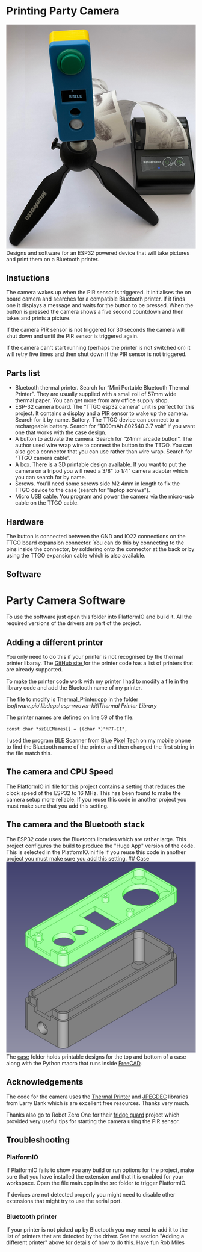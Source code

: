# Printing Party Camera
![Camera and printer](images/complete.jpg)
Designs and software for an ESP32 powered device that will take pictures and print them on a Bluetooth printer.
## Instuctions
The camera wakes up when the PIR sensor is triggered. It initialises the on board camera and searches for a compatible Bluetooth printer. If it finds one it displays a message and waits for the button to be pressed. When the button is pressed the camera shows a five second countdown and then takes and prints a picture. 

If the camera PIR sensor is not triggered for 30 seconds the camera will shut down and until the PIR sensor is triggered again. 

If the camera can't start running (perhaps the printer is not switched on) it will retry five times and then shut down if the PIR sensor is not triggered. 
## Parts list
* Bluetooth thermal printer. Search for “Mini Portable Bluetooth Thermal Printer”. They are usually supplied with a small roll of 57mm wide thermal paper. You can get more from any office supply shop.
* ESP-32 camera board. The “TTGO esp32 camera” unit is perfect for this project. It contains a display and a PIR sensor to wake up the camera. Search for it by name. 
Battery. The TTGO device can connect to a rechargeable battery. Search for “1000mAh 802540 3.7 volt” if you want one that works with the case design.
* A button to activate the camera. Search for “24mm arcade button”.  The author used wire wrap wire to connect the button to the TTGO. You can also get a connector that you can use rather than wire wrap. Search for “TTGO camera cable”.
* A box. There is a 3D printable design available. If you want to put the camera on a tripod you will need a 3/8" to 1/4" camera adapter which you can search for by name. 
* Screws. You'll need some screws side M2 4mm in length to fix the TTGO device to the case (search for "laptop screws").
* Micro USB cable. You program and power the camera via the micro-usb cable on the TTGO cable. 
## Hardware
The button is connected between the GND and IO22 connections on the TTGO board expansion connector. You can do this by connecting to the pins inside the connector, by soldering onto the connector at the back or by using the TTGO expansion cable which is also available.
## Software
# Party Camera Software
To use the software just open this folder into PlatformIO and build it. All the required versions of the drivers are part of the project. 
## Adding a different printer
You only need to do this if your printer is not recognised by the thermal printer libaray. The [GitHub site ](https://github.com/bitbank2/Thermal_Printer) for the printer code has a list of printers that are already supported. 

To make the printer code work with my printer I had to modify a file in the library code and add the Bluetooth name of my printer. 

 The file to modify is Thermal_Printer.cpp in the folder *\software\.pio\libdeps\esp-wrover-kit\Thermal Printer Library* 

The printer names are defined on line 59 of the file:

```
const char *szBLENames[] = {(char *)"MPT-II",
```

I used the program BLE Scanner from [Blue Pixel Tech](https://www.bluepixeltech.com) on my mobile phone to find the Bluetooth name of the printer and then changed the first string in the file match this. 
## The camera and CPU Speed
The PlatformIO ini file for this project contains a setting that reduces the clock speed of the ESP32 to 16 MHz. This has been found to make the camera setup more reliable. If you reuse this code in another project you must make sure that you add this setting.
## The camera and the Bluetooth stack
The ESP32 code uses the Bluetooth libraries which are rather large. This project configures the build to produce the "Huge App" version of the code. This is selected in the PlatformIO.ini file If you reuse this code in another project you must make sure you add this setting. ## Case
![case design in FreeCAD](images/case.png)
The [case](/case) folder holds printable designs for the top and bottom of a case along with the Python macro that runs inside [FreeCAD](https://www.freecadweb.org/).
## Acknowledgements
The code for the camera uses the [Thermal Printer](https://github.com/bitbank2/Thermal_Printer) and [JPEGDEC](https://github.com/bitbank2/JPEGDEC) libraries from Larry Bank which is are excellent free resources. Thanks very much. 

Thanks also go to Robot Zero One for their [fridge guard](https://robotzero.one/ttgo-security-camera-pir/) project which provided very useful tips for starting the camera using the PIR sensor. 
## Troubleshooting
### PlatformIO
If PlatformIO fails to show you any build or run options for the project, make sure that you have installed the extension and that it is enabled for your workspace. Open the file main.cpp in the src folder to trigger PlatformIO.

If devices are not detected properly you might need to disable other extensions that might try to use the serial port. 
### Bluetooth printer
If your printer is not picked up by Bluetooth you may need to add it to the list of printers that are detected by the driver. See the section "Adding a different printer" above for details of how to do this. 
Have fun
Rob Miles
